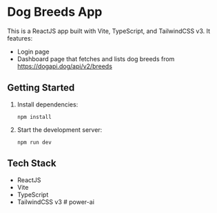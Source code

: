 # Dog Breeds App

This is a ReactJS app built with Vite, TypeScript, and TailwindCSS v3. It features:
- Login page
- Dashboard page that fetches and lists dog breeds from https://dogapi.dog/api/v2/breeds

## Getting Started

1. Install dependencies:
   ```
   npm install
   ```
2. Start the development server:
   ```
   npm run dev
   ```

## Tech Stack
- ReactJS
- Vite
- TypeScript
- TailwindCSS v3
#   p o w e r - a i  
 